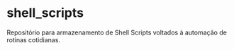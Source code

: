 # shell_scripts
Repositório para armazenamento de Shell Scripts voltados à automação de rotinas cotidianas.

